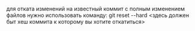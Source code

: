 для отката изменений на известный коммит с полным изменением файлов нужно использовать команду:
git reset --hard <здесь должен быт хеш коммита к которому вы хотите откатиться>

